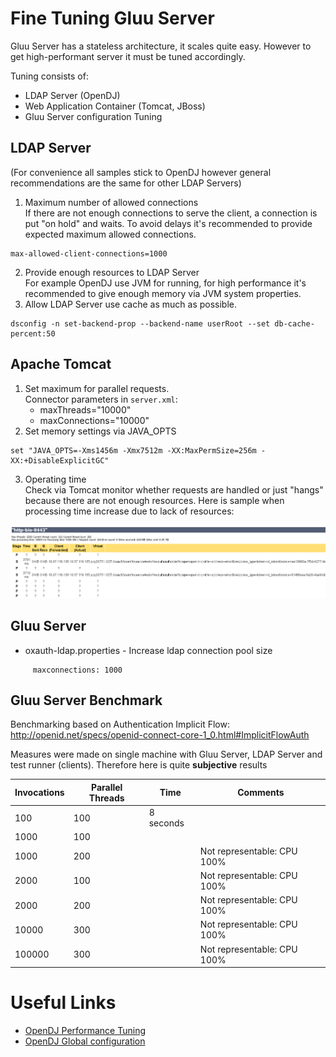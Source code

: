 # Fine Tuning Gluu Server
Gluu Server has a stateless architecture, it scales quite easy. However
to get high-performant server it must be tuned accordingly.

Tuning consists of:

- LDAP Server (OpenDJ)
- Web Application Container (Tomcat, JBoss)
- Gluu Server configuration Tuning
## LDAP Server

(For convenience all samples stick to OpenDJ however general recommendations are the same for other LDAP Servers)

1. Maximum number of allowed connections<br/>If there are not enough connections to serve the client, a connection is
put "on hold" and waits. To avoid delays it's recommended to provide
expected maximum allowed connections.<br/>
 ```
 max-allowed-client-connections=1000
 ```
2. Provide enough resources to LDAP Server<br/> For example OpenDJ use JVM for running, for high performance it's
    recommended to give enough memory via JVM system properties.
3. Allow LDAP Server use cache as much as possible.
```
dsconfig -n set-backend-prop --backend-name userRoot --set db-cache-percent:50
```

## Apache Tomcat

1. Set maximum for parallel requests.
<br/>Connector parameters in `server.xml`:<br/>
    - maxThreads="10000"
    - maxConnections="10000"
2. Set memory settings via JAVA_OPTS<br/>
 ```
 set "JAVA_OPTS=-Xms1456m -Xmx7512m -XX:MaxPermSize=256m -XX:+DisableExplicitGC"
 ```
3. Operating time<br/>
Check via Tomcat monitor whether requests are handled or just "hangs"
because there are not enough resources. Here is sample when processing
time increase due to lack of resources:

![tomcatStatus](../img/admin-guide/fine-tuning/tomcatStatus.png)

## Gluu Server

- oxauth-ldap.properties - Increase ldap connection pool size
```
     maxconnections: 1000
```
## Gluu Server Benchmark

Benchmarking based on Authentication Implicit Flow: http://openid.net/specs/openid-connect-core-1_0.html#ImplicitFlowAuth

Measures were made on single machine with Gluu Server, LDAP Server and test runner (clients). Therefore here is quite <b>subjective</b> results

|Invocations|Parallel Threads|Time|Comments|
|-----------|----------------|----|--------|
|100	    |100	|8 seconds|	   |
|1000	    |100	|	  |	   |
|1000	    |200	|	|Not representable: CPU 100%|
|2000	    |100	|       |Not representable: CPU 100%|
|2000	    |200	|       |Not representable: CPU 100%|
|10000	    |300	|       |Not representable: CPU 100%|
|100000	    |300	|       |Not representable: CPU 100%|

# Useful Links

- [OpenDJ Performance Tuning](https://backstage.forgerock.com/#!/docs/opendj/2.6.0/admin-guide/chap-tuning)
- [OpenDJ Global configuration](http://opendj.forgerock.org/opendj-server/configref/global.html#max-allowed-client-connections)
